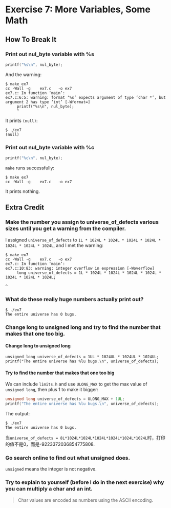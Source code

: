 # Exercise 7: More Variables, Some Math
## How To Break It
### Print out nul_byte variable with %s
```c
printf("%s\n", nul_byte);
```
And the warning:
```
$ make ex7
cc -Wall -g    ex7.c   -o ex7
ex7.c: In function ‘main’:
ex7.c:6:5: warning: format ‘%s’ expects argument of type ‘char *’, but argument 2 has type ‘int’ [-Wformat=]
     printf("%s\n", nul_byte);
     ^
```
It prints `(null)`:
```
$ ./ex7
(null)
```
### Print out nul_byte variable with %c
```c
printf("%c\n", nul_byte);
```
`make` runs successfully:
```
$ make ex7
cc -Wall -g    ex7.c   -o ex7
```
It prints nothing.
## Extra Credit
### Make the number you assign to universe_of_defects various sizes until you get a warning from the compiler.
I assigned `universe_of_defects` to `1L * 1024L * 1024L * 1024L * 1024L * 1024L * 1024L * 1024L`, and I met the warning:
```
$ make ex7
cc -Wall -g    ex7.c   -o ex7
ex7.c: In function ‘main’:
ex7.c:10:83: warning: integer overflow in expression [-Woverflow]
     long universe_of_defects = 1L * 1024L * 1024L * 1024L * 1024L * 1024L * 1024L * 1024L;
                                                                                   ^
```
### What do these really huge numbers actually print out?
```
$ ./ex7
The entire universe has 0 bugs.
```
### Change long to unsigned long and try to find the number that makes that one too big.
#### Change long to unsigned long
```
unsigned long universe_of_defects = 1UL * 1024UL * 1024UL * 1024UL;
printf("The entire universe has %lu bugs.\n", universe_of_defects);
```
#### Try to find the number that makes that one too big
We can include `limits.h` and use `ULONG_MAX` to get the max value of `unsigned long`, then plus 1 to make it bigger:
```c
unsigned long universe_of_defects = ULONG_MAX + 1UL;
printf("The entire universe has %lu bugs.\n", universe_of_defects);
```
The output:
```
$ ./ex7
The entire universe has 0 bugs.
```
当`universe_of_defects = 8L*1024L*1024L*1024L*1024L*1024L*1024L`时，打印的值不是0，而是-9223372036854775808.
### Go search online to find out what unsigned does.
`unsigned` means the integer is not negative.
### Try to explain to yourself (before I do in the next exercise) why you can multiply a char and an int.
> Char values are encoded as numbers using the ASCII encoding.
